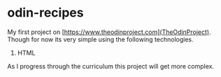# odin-recipes

My first project on [https://www.theodinproject.com](TheOdinProject). Though for now its very simple using the following technologies.
1. HTML

As I progress through the curriculum this project will get more complex.
